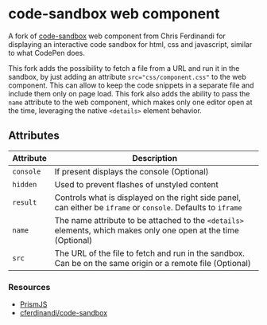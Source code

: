 # code-sandbox web component

A fork of [code-sandbox](https://gist.github.com/cferdinandi/df9c95ae5f5ebcddf2ab85bb2805ff07) web component from Chris Ferdinandi for displaying an interactive code sandbox for html, css and javascript, similar to what CodePen does. 

This fork adds the possibility to fetch a file from a URL and run it in the sandbox, by just adding an attribute `src="css/component.css"` to the web component. This can allow to keep the code snippets in a separate file and include them only on page load. This fork also adds the ability to pass the `name` attribute to the web component, which makes only one editor open at the time, leveraging the native `<details>` element behavior.

## Attributes

| Attribute | Description                                                                                                     |
| --------- | --------------------------------------------------------------------------------------------------------------- |
| `console`    | If present displays the console (Optional) |
| `hidden`     | Used to prevent flashes of unstyled content      |
| `result`     | Controls what is displayed on the right side panel, can either be `iframe` or `console`. Defaults to `iframe`     |
| `name`    | The name attribute to be attached to the `<details>` elements, which makes only one open at the time (Optional) |
| `src`     | The URL of the file to fetch and run in the sandbox. Can be on the same origin or a remote file (Optional)      |


### Resources

- [PrismJS](https://prismjs.com/)
- [cferdinandi/code-sandbox](https://gist.github.com/cferdinandi/df9c95ae5f5ebcddf2ab85bb2805ff07)
